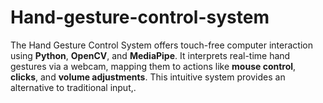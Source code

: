 # Hand-gesture-control-system
The Hand Gesture Control System offers touch-free computer interaction using **Python**, **OpenCV**, and **MediaPipe**. It interprets real-time hand gestures via a webcam, mapping them to actions like **mouse control**, **clicks**, and **volume adjustments**. This intuitive system provides an alternative to traditional input,.
